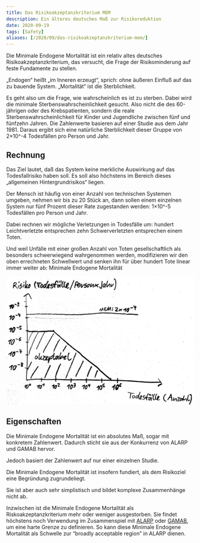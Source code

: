 ```yaml
---
title: Das Risikoakzeptanzkriterium MEM
description: Ein älteres deutsches Maß zur Risikoreduktion
date: 2020-09-19
tags: [Safety]
aliases: [/2020/09/das-risikoakzeptanzkriterium-mem/]
---
```

Die Minimale Endogene Mortalität ist ein relativ altes deutsches Risikoakzeptanzkriterium, das versucht, die Frage der Risikominderung auf feste Fundamente zu stellen.

„Endogen“ heißt „im Inneren erzeugt“, sprich: ohne äußeren Einfluß auf das zu bauende System. „Mortalität“ ist die Sterblichkeit.

Es geht also um die Frage, wie wahrscheinlich es ist zu sterben. Dabei wird die minimale Sterbenswahrscheinlichkeit gesucht. Also nicht die des 60-jährigen oder des Krebspatienten, sondern die reale Sterbenswahrscheinlichkeit für Kinder und Jugendliche zwischen fünf und fünfzehn Jahren. Die Zahlenwerte basieren auf einer Studie aus dem Jahr 1981. Daraus ergibt sich eine natürliche Sterblichkeit dieser Gruppe von 2×10^-4 Todesfällen pro Person und Jahr.

## Rechnung

Das Ziel lautet, daß das System keine merkliche Auswirkung auf das Todesfallrisiko haben soll. Es soll also höchstens im Bereich dieses „allgemeinen Hintergrundrisikos“ liegen.

Der Mensch ist häufig von einer Anzahl von technischen Systemen umgeben, nehmen wir bis zu 20 Stück an, dann sollen einem einzelnen System nur fünf Prozent dieser Rate zugestanden werden: 1×10^-5 Todesfällen pro Person und Jahr.

Dabei rechnen wir mögliche Verletzungen in Todesfälle um: hundert Leichtverletzte entsprechen zehn Schwerverletzten entsprechen einem Toten.

Und weil Unfälle mit einer großen Anzahl von Toten gesellschaftlich als besonders schwerwiegend wahrgenommen werden, modifizieren wir den oben errechneten Schwellwert und senken ihn für über hundert Tote linear immer weiter ab:
Minimale Endogene Mortalität

![MEM-scaled](MEM-scaled.jpg)

## Eigenschaften

Die Minimale Endogene Mortalität ist ein absolutes Maß, sogar mit konkretem Zahlenwert. Dadurch sticht sie aus der Konkurrenz von ALARP und GAMAB hervor.

Jedoch basiert der Zahlenwert auf nur einer einzelnen Studie.

Die Minimale Endogene Mortalität ist insofern fundiert, als dem Risikoziel eine Begründung zugrundeliegt.

Sie ist aber auch sehr simplistisch und bildet komplexe Zusammenhänge nicht ab.

Inzwischen ist die Minimale Endogene Mortalität als Riskoakzeptanzkriterium mehr oder weniger ausgestorben. Sie findet höchstens noch Verwendung im Zusammenspiel mit [ALARP](/das-risikoakzeptanzkriterium-alarp) oder [GAMAB](/das-risikoakzeptanzkriterium-gamab), um eine harte Grenze zu definieren. So kann diese Minimale Endogene Mortalität als Schwelle zur “broadly acceptable region” in ALARP dienen.
